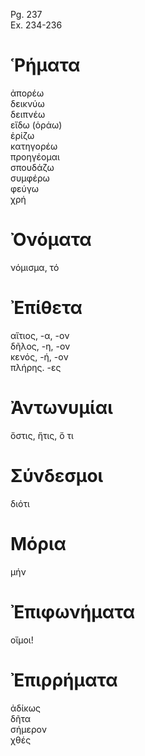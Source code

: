 Pg. 237   
Ex. 234-236  
# Ῥήματα  
ἀπορέω  
δεικνύω  
δειπνέω  
εἴδω (ὁράω)  
ἐρίζω  
κατηγορέω  
προηγέομαι  
σπουδάζω  
συμφέρω  
φεύγω  
χρή  
# Ὀνόματα  
νόμισμα, τό  
# Ἐπίθετα  
αἴτιος, -α, -ον  
δῆλος, -η, -ον  
κενός, -ή, -ον  
πλήρης. -ες  
# Ἀντωνυμίαι  
ὅστις, ἥτις, ὅ τι  
# Σύνδεσμοι  
διότι  
# Μόρια  
μήν  
# Ἐπιφωνήματα  
οἴμοι!  
# Ἐπιρρήματα  
ἀδίκως  
δῆτα  
σήμερον  
χθές